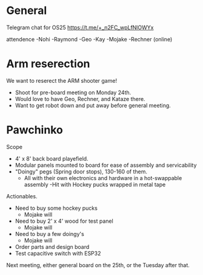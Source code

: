 # General 

Telegram chat for OS25
https://t.me/+_n2FC_wpLfNlOWYx

attendence 
-Nohi
-Raymond 
-Geo 
-Kay
-Mojake
-Rechner (online) 


# Arm reserection 

We want to reserect the ARM shooter game! 
- Shoot for pre-board meeting on Monday 24th. 
- Would love to have Geo, Rechner, and Kataze there. 
- Want to get robot down and put away before general meeting. 

# Pawchinko 

Scope 
- 4' x 8' back board playefield.
- Modular panels mounted to board for ease of assembly and servicability 
- "Doingy" pegs (Spring door stops), 130-160 of them. 
    - All with their own electronics and hardware in a hot-swappable assembly
-Hit with Hockey pucks wrapped in metal tape


Actionables. 
- Need to buy some hockey pucks 
    - Mojake will
- Need to buy 2' x 4' wood for test panel
    - Mojake will
- Need to buy a few doingy's 
    - Mojake will
- Order parts and design board 
- Test capacitive switch with ESP32 

Next meeting, either general board on the 25th, or the Tuesday after that. 

